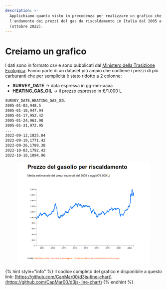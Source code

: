 ```yaml
---
description: >-
  Applichiamo quanto visto in precedenza per realizzare un grafico che esprima
  l'andamento dei prezzi del gas da riscaldamento in Italia dal 2005 a oggi
  (ottobre 2022).
---
```


# Creiamo un grafico

I dati sono in formato csv e sono pubblicati dal [Ministero della Trasizione Ecologica](https://dgsaie.mise.gov.it/open-data). Fanno parte di un dataset più ampio che contiene i prezzi di più carburanti che per semplicità è stato ridotto a 2 colonne:&#x20;

* **SURVEY\_DATE** -> data espressa in gg-mm-aaaa
* **HEATING\_GAS\_OIL** -> il prezzo espresso in €/1.000 L

```csv
SURVEY_DATE,HEATING_GAS_OIL
2005-01-03,948.5
2005-01-10,947.94
2005-01-17,952.42
2005-01-24,963.98
2005-01-31,972.95
...
2022-09-12,1825.04
2022-09-19,1771.42
2022-09-26,1789.38
2022-10-03,1792.42
2022-10-10,1894.96
```

<figure><img src="../.gitbook/assets/Prezzo-gasolio-riscaldamento.png" alt=""><figcaption></figcaption></figure>

{% hint style="info" %}
Il codice completo del grafico è disponibile a questo link: [https://github.com/CapMar00/d3js-line-chart](https://github.com/CapMar00/d3js-line-chart)
{% endhint %}

